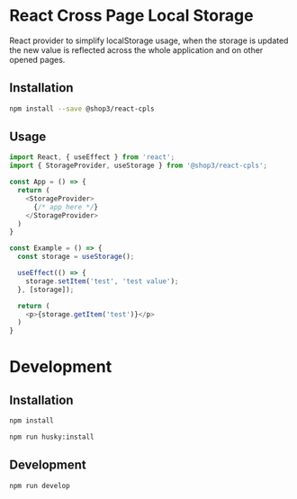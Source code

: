 # React Cross Page Local Storage

React provider to simplify localStorage usage, when the storage is updated the new value is reflected across the whole application and on other opened pages.

## Installation

```bash
npm install --save @shop3/react-cpls
```

## Usage

```js
import React, { useEffect } from 'react';
import { StorageProvider, useStorage } from '@shop3/react-cpls';

const App = () => {
  return (
    <StorageProvider>
      {/* app here */}
    </StorageProvider>
  )
}

const Example = () => {
  const storage = useStorage();

  useEffect(() => {
    storage.setItem('test', 'test value');
  }, [storage]);

  return (
    <p>{storage.getItem('test')}</p>
  )
}
```

# Development

## Installation

```bash
npm install

npm run husky:install
```

## Development

```bash
npm run develop
```
